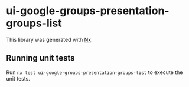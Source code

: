 # ui-google-groups-presentation-groups-list

This library was generated with [Nx](https://nx.dev).

## Running unit tests

Run `nx test ui-google-groups-presentation-groups-list` to execute the unit tests.
